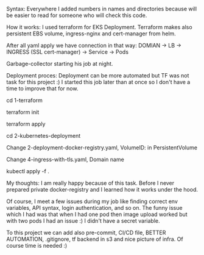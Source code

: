 Syntax:
Everywhere I added numbers in names and directories because will be easier to read for someone who will check this code.

How it works:
I used terraform for EKS Deployment. Terraform makes also persistent EBS volume, ingress-nginx and cert-manager from helm.

After all yaml apply we have connection in that way: DOMIAN -> LB -> INGRESS (SSL cert-manager) -> Service -> Pods

Garbage-collector starting his job at night.

Deployment proces:
Deployment can be more automated but TF was not task for this project :) I started this job later than at once so I don't have a time to improve that for now.

cd 1-terraform

terraform init

terraform apply

cd 2-kubernetes-deployment

Change 2-deployment-docker-registry.yaml, VolumeID: in  PersistentVolume

Change 4-ingress-with-tls.yaml, Domain name

kubectl  apply -f .

My thoughts:
I am really happy because of this task. Before I never prepared private docker-registry and I learned how it works under the hood.

Of course, I meet a few issues during my job like finding correct env variables, API syntax, login authentication, and so on. The funny issue which I had was that when I had one pod then image upload worked but with two pods I had an issue :) I didn't have a secret variable.

To this project we can add also pre-commit, CI/CD file, BETTER AUTOMATION, .gitignore, tf backend in s3 and nice picture of infra. Of course time is needed :)